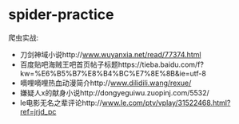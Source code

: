 # spider-practice
爬虫实战:
* 刀剑神域小说http://www.wuyanxia.net/read/77374.html 
* 百度贴吧海贼王吧首页帖子标题https://tieba.baidu.com/f?kw=%E6%B5%B7%E8%B4%BC%E7%8E%8B&ie=utf-8
* 嘀哩嘀哩热血动漫简介http://www.dilidili.wang/rexue/
* 嫌疑人x的献身小说http://dongyeguiwu.zuopinj.com/5532/
* le电影无名之辈评论http://www.le.com/ptv/vplay/31522468.html?ref=jrjd_pc